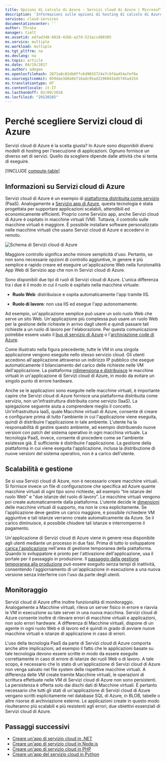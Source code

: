 ```yaml
---
title: Opzioni di calcolo di Azure - Servizi cloud di Azure | Microsoft Docs
description: 'Informazioni sulle opzioni di hosting di calcolo di Azure e sul relativo funzionamento: Servizio app, Servizi cloud di Azure e Macchine virtuali'
services: cloud-services
documentationcenter: ''
author: Thraka
manager: timlt
ms.assetid: ed7ad348-6018-41bb-a27d-523accd90305
ms.service: multiple
ms.workload: multiple
ms.tgt_pltfrm: na
ms.devlang: na
ms.topic: article
ms.date: 04/19/2017
ms.author: adegeo
ms.openlocfilehash: 2871a8c02db0ffc6d9033724e7c9f4a454afef8e
ms.sourcegitcommit: 059dae3d8a0e716adc95ad2296843a45745a415d
ms.translationtype: HT
ms.contentlocale: it-IT
ms.lasthandoff: 02/09/2018
ms.locfileid: "29120285"
---
```

# <a name="should-i-choose-azure-cloud-services-or-something-else"></a>Perché scegliere Servizi cloud di Azure
Servizi cloud di Azure è la scelta giusta? In Azure sono disponibili diversi modelli di hosting per l'esecuzione di applicazioni. Ognuno fornisce un diverso set di servizi. Quello da scegliere dipende dalle attività che si tenta di eseguire.

[!INCLUDE [compute-table](../../includes/compute-options-table.md)]

<a name="tellmecs"></a>

## <a name="tell-me-about-azure-cloud-services"></a>Informazioni su Servizi cloud di Azure
Servizi cloud di Azure è un esempio di [piattaforma distribuita come servizio](https://azure.microsoft.com/overview/what-is-paas/) (PaaS). Analogamente a [Servizio app di Azure](../app-service/app-service-web-overview.md), questa tecnologia è stata progettata per supportare applicazioni scalabili, attendibili ed economicamente efficienti. Proprio come Servizio app, anche Servizi cloud di Azure è ospitato in macchine virtuali (VM). Tuttavia, il controllo sulle macchine virtuali è maggiore. È possibile installare software personalizzato nelle macchine virtuali che usano Servizi cloud di Azure e accedervi in remoto.

![Schema di Servizi cloud di Azure](./media/cloud-services-choose-me/diagram.png)

Maggiore controllo significa anche minore semplicità d'uso. Pertanto, se non sono necessarie opzioni di controllo aggiuntive, in genere è più semplice e rapido creare ed eseguire un'applicazione Web nella funzionalità App Web di Servizio app che non in Servizi cloud di Azure.

Sono disponibili due tipi di ruoli di Servizi cloud di Azure. L'unica differenza tra i due è il modo in cui il ruolo è ospitato nella macchina virtuale:

* **Ruolo Web**: distribuisce e ospita automaticamente l'app tramite IIS.

* **Ruolo di lavoro**: non usa IIS ed esegue l'app autonomamente.

Ad esempio, un'applicazione semplice può usare un solo ruolo Web che serve un sito Web. Un'applicazione più complessa può usare un ruolo Web per la gestione delle richieste in arrivo dagli utenti e quindi passare tali richieste a un ruolo di lavoro per l'elaborazione. Per questa comunicazione potrebbe essere usato il [bus di servizio di Azure](../service-bus-messaging/service-bus-fundamentals-hybrid-solutions.md) o l'[archiviazione code di Azure](../storage/common/storage-introduction.md).

Come illustrato nella figura precedente, tutte le VM in una singola applicazione vengono eseguite nello stesso servizio cloud. Gli utenti accedono all'applicazione attraverso un indirizzo IP pubblico che esegue automaticamente il bilanciamento del carico delle richieste nelle VM dell'applicazione. La piattaforma [ridimensiona e distribuisce](cloud-services-how-to-scale-portal.md) le macchine virtuali in un'applicazione di Servizi cloud di Azure, in modo da evitare un singolo punto di errore hardware.

Anche se le applicazioni sono eseguite nelle macchine virtuali, è importante capire che Servizi cloud di Azure fornisce una piattaforma distribuita come servizio, non un'infrastruttura distribuita come servizio (IaaS). La spiegazione seguente aiuta a comprendere meglio il concetto. Un'infrastruttura IaaS, quale Macchine virtuali di Azure, consente di creare e configurare prima di tutto l'ambiente in cui l'applicazione viene eseguita, quindi di distribuire l'applicazione in tale ambiente. L'utente ha la responsabilità di gestire questo ambiente, ad esempio distribuendo nuove versioni con patch del sistema operativo in ogni macchina virtuale. La tecnologia PaaS, invece, consente di procedere come se l'ambiente esistesse già. È sufficiente è distribuire l'applicazione. La gestione della piattaforma in cui viene eseguita l'applicazione, inclusa la distribuzione di nuove versioni del sistema operativo, non è a carico dell'utente.

## <a name="scaling-and-management"></a>Scalabilità e gestione
Se si usa Servizi cloud di Azure, non è necessario creare macchine virtuali. Si fornisce invece un file di configurazione che specifica ad Azure quante macchine virtuali di ogni tipo sono richieste, ad esempio "tre istanze del ruolo Web" e "due istanze del ruolo di lavoro". Le macchine virtuali vengono poi create automaticamente dalla piattaforma. L'utente decide le [dimensioni](cloud-services-sizes-specs.md) delle macchine virtuali di supporto, ma non le crea esplicitamente. Se l'applicazione deve gestire un carico maggiore, è possibile richiedere VM aggiuntive e tali istanze verranno create automaticamente da Azure. Se il carico diminuisce, è possibile chiudere tali istanze e interromperne il pagamento.

Un'applicazione di Servizi cloud di Azure viene in genere resa disponibile agli utenti mediante un processo in due fasi. Prima di tutto lo sviluppatore [carica l'applicazione](cloud-services-how-to-create-deploy-portal.md) nell'area di gestione temporanea della piattaforma. Quando lo sviluppatore è pronto per l'attivazione dell'applicazione, usa il portale per il passaggio in produzione. Il [passaggio dalla gestione temporanea alla produzione](cloud-services-how-to-manage-portal.md#swap-deployments-to-promote-a-staged-deployment-to-production) può essere eseguito senza tempi di inattività, consentendo l'aggiornamento di un'applicazione in esecuzione a una nuova versione senza interferire con l'uso da parte degli utenti.

## <a name="monitoring"></a>Monitoraggio
Servizi cloud di Azure offre inoltre funzionalità di monitoraggio. Analogamente a Macchine virtuali, rileva un server fisico in errore e riavvia le VM in esecuzione su tale server in una nuova macchina. Servizi cloud di Azure consente inoltre di rilevare errori di macchine virtuali e applicazioni, non solo errori hardware. A differenza di Macchine virtuali, dispone di un agente in ogni ruolo Web e di lavoro ed è quindi in grado di avviare nuove macchine virtuali e istanze di applicazione in caso di errori.

L'uso della tecnologia PaaS da parte di Servizi cloud di Azure comporta anche altre implicazioni, ad esempio il fatto che le applicazioni basate su tale tecnologia devono essere scritte in modo da essere eseguite correttamente in caso di errore di istanze dei ruoli Web o di lavoro. A tale scopo, è necessario che lo stato di un'applicazione di Servizi cloud di Azure non venga salvato nel file system delle rispettive macchine virtuali. A differenza delle VM create tramite Macchine virtuali, le operazioni di scrittura effettuate nelle VM di Servizi cloud di Azure non sono persistenti. La persistenza è offerta solo dai dischi dati di Macchine virtuali. È pertanto necessario che tutti gli stati di un'applicazione di Servizi cloud di Azure vengano scritti esplicitamente nel database SQL di Azure, in BLOB, tabelle o altre risorse di archiviazione esterne. Le applicazioni create in questo modo risulteranno più scalabili e più resistenti agli errori, due obiettivi essenziali di Servizi cloud di Azure.

## <a name="next-steps"></a>Passaggi successivi
* [Creare un'app di servizio cloud in .NET](cloud-services-dotnet-get-started.md) 
* [Creare un'app di servizio cloud in Node.js](cloud-services-nodejs-develop-deploy-app.md) 
* [Creare un'app di servizio cloud in PHP](../cloud-services-php-create-web-role.md) 
* [Creare un'app del servizio cloud in Python](cloud-services-python-ptvs.md)



